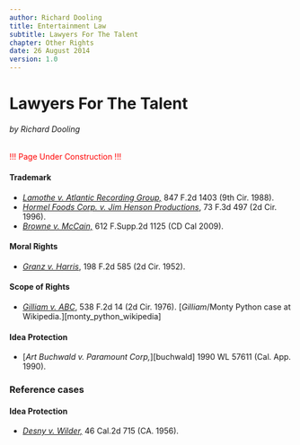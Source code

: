 ```yaml
---
author: Richard Dooling
title: Entertainment Law
subtitle: Lawyers For The Talent
chapter: Other Rights
date: 26 August 2014
version: 1.0
---
```


# Lawyers For The Talent

###### by Richard Dooling

<span style="color: red">!!! Page Under Construction !!!</span>

#### Trademark

* [*Lamothe v. Atlantic Recording Group,*](http://lawschool.westlaw.com/shared/westlawRedirect.aspx?task=find&cite=847+F.2d+1403&appflag=67.12) 847 F.2d 1403 (9th Cir. 1988).  
* [*Hormel Foods Corp. v. Jim Henson Productions*](http://lawschool.westlaw.com/shared/westlawRedirect.aspx?task=find&cite=73f3d497&appflag=67.12), 73 F.3d 497 (2d Cir. 1996).
* [*Browne v.  McCain,*](http://lawschool.westlaw.com/shared/westlawRedirect.aspx?task=find&cite=612fsupp2d1125&appflag=67.12) 612 F.Supp.2d 1125 (CD Cal 2009).

#### Moral Rights

* [*Granz v.  Harris*](http://lawschool.westlaw.com/shared/westlawRedirect.aspx?task=find&cite=198f2d585&appflag=67.12), 198 F.2d 585 (2d Cir. 1952).

#### Scope of Rights

* [*Gilliam v.  ABC*](http://lawschool.westlaw.com/shared/westlawRedirect.aspx?task=find&cite=538f2d14&appflag=67.12), 538 F.2d 14 (2d Cir. 1976). [*Gilliam*/Monty Python case at Wikipedia.][monty_python_wikipedia]

#### Idea Protection

* [*Art Buchwald v. Paramount Corp,*][buchwald] 1990 WL 57611 (Cal. App. 1990).  

### Reference cases ###

#### Idea Protection

* [*Desny v.  Wilder,*](http://lawschool.westlaw.com/shared/westlawRedirect.aspx?task=find&cite=46+Cal.2d+715&appflag=67.12) 46 Cal.2d 715 (CA. 1956).
